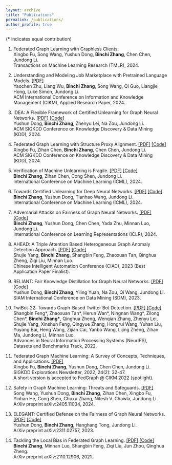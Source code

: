 ```yaml
---
layout: archive
title: "Publications"
permalink: /publications/
author_profile: true
---
```

(**\*** indicates equal contribution)
1. Federated Graph Learning with Graphless Clients. <br>
Xingbo Fu, Song Wang, Yushun Dong, **Binchi Zhang**, Chen Chen, Jundong Li. <br>
Transactions on Machine Learning Research (TMLR), 2024.

1. Understanding and Modeling Job Marketplace with Pretrained Language Models. [\[PDF\]](https://arxiv.org/pdf/2408.04381) <br>
Yaochen Zhu, Liang Wu, **Binchi Zhang**, Song Wang, Qi Guo, Liangjie Hong, Luke Simon, Jundong Li. <br>
ACM International Conference on Information and Knowledge Management (CIKM), Applied Research Paper, 2024.

1. IDEA: A Flexible Framework of Certified Unlearning for Graph Neural Networks. [\[PDF\]](https://arxiv.org/pdf/2407.19398) [\[Code\]](https://github.com/yushundong/IDEA) <br>
Yushun Dong, **Binchi Zhang**, Zhenyu Lei, Na Zou, Jundong Li. <br>
ACM SIGKDD Conference on Knowledge Discovery & Data Mining (KDD), 2024.

1. Federated Graph Learning with Structure Proxy Alignment. [\[PDF\]](https://arxiv.org/pdf/2408.09393) [\[Code\]](https://github.com/xbfu/FedSpray) <br>
Xingbo Fu, Zihan Chen, **Binchi Zhang**, Chen Chen, Jundong Li. <br>
ACM SIGKDD Conference on Knowledge Discovery & Data Mining (KDD), 2024.

1. Verification of Machine Unlearning is Fragile. [\[PDF\]](https://arxiv.org/pdf/2408.00929) [\[Code\]](https://github.com/zhangbinchi/unlearning-verification-is-fragile) <br>
**Binchi Zhang**, Zihan Chen, Cong Shen, Jundong Li. <br>
International Conference on Machine Learning (ICML), 2024.

1. Towards Certified Unlearning for Deep Neural Networks. [\[PDF\]](https://arxiv.org/pdf/2408.00920) [\[Code\]](https://github.com/zhangbinchi/certified-deep-unlearning) <br>
**Binchi Zhang**, Yushun Dong, Tianhao Wang, Jundong Li. <br>
International Conference on Machine Learning (ICML), 2024.

1. Adversarial Attacks on Fairness of Graph Neural Networks. [\[PDF\]](https://arxiv.org/pdf/2310.13822) [\[Code\]](https://github.com/zhangbinchi/G-FairAttack) <br>
**Binchi Zhang**, Yushun Dong, Chen Chen, Yada Zhu, Minnan Luo, Jundong Li. <br>
International Conference on Learning Representations (ICLR), 2024.

1. AHEAD: A Triple Attention Based Heterogeneous Graph Anomaly Detection Approach. [\[PDF\]](https://arxiv.org/pdf/2208.08200) [\[Code\]](https://www.dropbox.com/sh/de0ogy5dd592lm4/AAAGTowL6CNYeUUIfIpjKPC6a?dl=0) <br> 
Shujie Yang, **Binchi Zhang**, Shangbin Feng, Zhaoxuan Tan, Qinghua Zheng, Ziqi Liu, Minnan Luo. <br>
Chinese Intelligent Automation Conference (CIAC), 2023 (Best Application Paper Finalist).

1. RELIANT: Fair Knowledge Distillation for Graph Neural Networks. [\[PDF\]](https://arxiv.org/pdf/2301.01150) [\[Code\]](https://github.com/yushundong/RELIANT) <br> 
Yushun Dong, **Binchi Zhang**, Yiling Yuan, Na Zou, Qi Wang, Jundong Li. <br>
SIAM International Conference on Data Mining (SDM), 2023.

1. TwiBot-22: Towards Graph-Based Twitter Bot Detection. [\[PDF\]](https://arxiv.org/pdf/2206.04564) [\[Code\]](https://twibot22.github.io/) <br> 
Shangbin Feng\*, Zhaoxuan Tan\*, Herun Wan\*, Ningnan Wang\*, Zilong Chen\*, **Binchi Zhang\***, Qinghua Zheng, Wenqian Zhang, Zhenyu Lei, Shujie Yang, Xinshun Feng, Qingyue Zhang, Hongrui Wang, Yuhan Liu, Yuyang Bai, Heng Wang, Zijian Cai, Yanbo Wang, Lijing Zheng, Zihan Ma, Jundong Li, Minnan Luo. <br>
Advances in Neural Information Processing Systems (NeurIPS), Datasets and Benchmarks Track, 2022.

1. Federated Graph Machine Learning: A Survey of Concepts, Techniques, and Applications. [\[PDF\]](https://arxiv.org/pdf/2207.11812) <br> 
Xingbo Fu, **Binchi Zhang**, Yushun Dong, Chen Chen, Jundong Li. <br>
SIGKDD Explorations Newsletter, 2022, 24(2): 32-47. <br>
A short version is accepted to FedGraph @ CIKM 2022 (spotlight).

1. Safety in Graph Machine Learning: Threats and Safeguards. [\[PDF\]](https://arxiv.org/pdf/2405.11034) <br>
Song Wang, Yushun Dong, **Binchi Zhang**, Zihan Chen, Xingbo Fu, Yinhan He, Cong Shen, Chuxu Zhang, Nitesh V. Chawla, Jundong Li. <br>
ArXiv preprint arXiv:2405.11034, 2024.

1. ELEGANT: Certified Defense on the Fairness of Graph Neural Networks. [\[PDF\]](https://arxiv.org/pdf/2311.02757) [\[Code\]](https://github.com/yushundong/ELEGANT) <br>
Yushun Dong, **Binchi Zhang**, Hanghang Tong, Jundong Li. <br>
ArXiv preprint arXiv:2311.02757, 2023.

1. Tackling the Local Bias in Federated Graph Learning. [\[PDF\]](https://arxiv.org/pdf/2110.12906) [\[Code\]](https://anonymous.4open.science/r/LocalBias-26B1) <br> 
**Binchi Zhang**, Minnan Luo, Shangbin Feng, Ziqi Liu, Jun Zhou, Qinghua Zheng. <br>
ArXiv preprint arXiv:2110.12906, 2021.

<!-- {% if author.googlescholar %}
  You can also find my articles on <u><a href="{{author.googlescholar}}">my Google Scholar profile</a>.</u>
{% endif %}

{% include base_path %}

{% for post in site.publications reversed %}
  {% include archive-single.html %}
{% endfor %} -->
